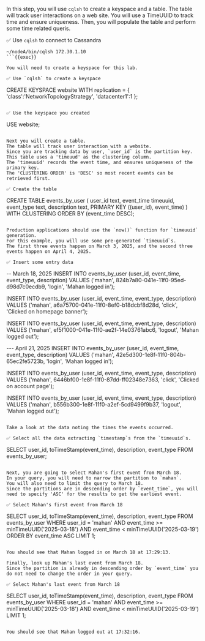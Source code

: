 In this step, you will use `cqlsh` to create a keyspace and a table.
The table will track user interactions on a web site.
You will use a TimeUUID to track time and ensure uniqueness.
Then, you will populate the table and perform some time related queris.

✅ Use `cqlsh` to connect to Cassandra
```
~/nodeA/bin/cqlsh 172.30.1.10
```{{exec}}

You will need to create a keyspace for this lab.

✅ Use `cqlsh` to create a keyspace
```
CREATE KEYSPACE website WITH replication = {
  'class':'NetworkTopologyStrategy',
  'datacenter1':1
};
```{{exec}}

✅ Use the keyspace you created
```
USE website;
```{{exec}}

Next you will create a table.
The table will track user interaction with a website. 
Since you are tracking data by user, `user_id` is the partition key.
This table uses a 'timeuud' as the clustering column.
The 'timeuuid' records the event time, and ensures uniqueness of the primary key.
The 'CLUSTERING ORDER' is 'DESC' so most recent events can be retrieved first.

✅ Create the table
```
CREATE TABLE events_by_user (
  user_id text,
  event_time timeuuid,
  event_type text,
  description text,
  PRIMARY KEY ((user_id), event_time)
) WITH CLUSTERING ORDER BY (event_time DESC);
```{{exec}}

Production applications should use the `now()` function for `timeuuid` generation. 
For this example, you will use some pre-generated `timeuuid`s.
The first three events happen on March 3, 2025, and the second three events happen on April 4, 2025.

✅ Insert some entry data
```
-- March 18, 2025
INSERT INTO events_by_user (user_id, event_time, event_type, description)
VALUES ('mahan', 824b7a80-041e-11f0-95ed-d98d7c0ecdb9, 'login', 'Mahan logged in');

INSERT INTO events_by_user (user_id, event_time, event_type, description)
VALUES ('mahan', a6a75700-041e-11f0-8ef0-b18dcbf8d28d, 'click', 'Clicked on homepage banner');

INSERT INTO events_by_user (user_id, event_time, event_type, description)
VALUES ('mahan', ef5f1000-041e-11f0-ae2f-14e03761abc6, 'logout', 'Mahan logged out');

--- April 21, 2025
INSERT INTO events_by_user (user_id, event_time, event_type, description)
VALUES ('mahan', 42e5d300-1e8f-11f0-804b-65ec2fe5723b, 'login', 'Mahan logged in');

INSERT INTO events_by_user (user_id, event_time, event_type, description)
VALUES ('mahan', 6446bf00-1e8f-11f0-87dd-ff02348e7363, 'click', 'Clicked on account page');

INSERT INTO events_by_user (user_id, event_time, event_type, description)
VALUES ('mahan', b556b300-1e8f-11f0-a2ef-5cd9499f9b37, 'logout', 'Mahan logged out');

```{{exec}}

Take a look at the data noting the times the events occurred.

✅ Select all the data extracting `timestamp`s from the `timeuuid`s.
```
SELECT user_id, toTimeStamp(event_time), description, event_type FROM events_by_user;
```{{exec}}

Next, you are going to select Mahan's first event from March 18.
In your query, you will need to narrow the partition to `mahan`.
You will also need to limit the query to March 18.
Since the partitions are in descending order by `event_time`, you will need to specify 'ASC' for the results to get the earliest event.

✅ Select Mahan's first event from March 18
```
SELECT user_id, toTimeStamp(event_time), description, event_type 
  FROM events_by_user 
  WHERE user_id = 'mahan' 
    AND event_time >= minTimeUUID('2025-03-18') 
    AND event_time < minTimeUUID('2025-03-19') 
      ORDER BY event_time ASC LIMIT 1;
```{{exec}}

You should see that Mahan logged in on March 18 at 17:29:13.

Finally, look up Mahan's last event from March 18.
Since the partition is already in descending order by `event_time` you do not need to change the order in your query.

✅ Select Mahan's last event from March 18
```
SELECT user_id, toTimeStamp(event_time), description, event_type 
  FROM events_by_user 
  WHERE user_id = 'mahan' 
    AND event_time >= minTimeUUID('2025-03-18') 
    AND event_time < minTimeUUID('2025-03-19')
      LIMIT 1;
```{{exec}}

You should see that Mahan logged out at 17:32:16.
